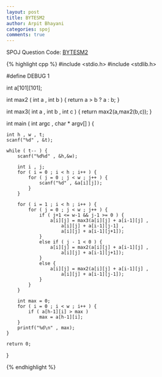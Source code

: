 ```yaml
---
layout: post
title: BYTESM2
author: Arpit Bhayani
categories: spoj
comments: true
---
```


SPOJ Question Code: [BYTESM2](http://www.spoj.com/problems/BYTESM2/)

{% highlight cpp %}
#include <stdio.h>
#include <stdlib.h>

#define DEBUG 1

int a[101][101];

int max2 ( int a , int b ) {
	return a > b ? a : b;
}

int max3( int  a , int b , int c ) {
	return max2(a,max2(b,c));
}

int main ( int argc , char * argv[] ) {

	int h , w , t;
	scanf("%d" , &t);

	while ( t-- ) {
		scanf("%d%d" , &h,&w);

		int i , j;
		for ( i = 0 ; i < h ; i++ ) {
			for ( j = 0 ; j < w ; j++ ) {
				scanf("%d" , &a[i][j]);
			}
		}

		for ( i = 1 ; i < h ; i++ ) {
			for ( j = 0 ; j < w ; j++ ) {
				if ( j+1 <= w-1 && j-1 >= 0 ) {
					a[i][j] = max3(a[i][j] + a[i-1][j] ,
						a[i][j] + a[i-1][j-1] , 
						a[i][j] + a[i-1][j+1]);
				}
				else if ( j - 1 < 0 ) {
					a[i][j] = max2(a[i][j] + a[i-1][j] ,
						a[i][j] + a[i-1][j+1]);
				}
				else {
					a[i][j] = max2(a[i][j] + a[i-1][j] ,
						a[i][j] + a[i-1][j-1]);
				}
			}
		}

		int max = 0;
		for ( i = 0 ; i < w ; i++ ) {
			if ( a[h-1][i] > max )
				max = a[h-1][i];
		}
		printf("%d\n" , max);
	}

	return 0;
}

{% endhighlight %}